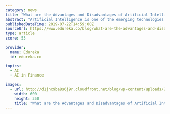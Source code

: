 ```yaml
---
category: news
title: "What are the Advantages and Disadvantages of Artificial Intelligence?"
abstract: "Artificial Intelligence is one of the emerging technologies which ... of documents in order to get a loan which is a repetitive task for the owner of the bank. Using AI Cognitive Automation the owner can speed up the process of verifying the documents ..."
publishedDateTime: 2019-07-22T14:59:00Z
sourceUrl: https://www.edureka.co/blog/what-are-the-advantages-and-disadvantages-of-artificial-intelligence/
type: article
score: 53

provider:
  name: Edureka
  id: edureka.co

topics:
  - AI
  - AI in Finance

images:
  - url: http://d1jnx9ba8s6j9r.cloudfront.net/blog/wp-content/uploads/2019/07/01-1.jpg
    width: 600
    height: 350
    title: "What are the Advantages and Disadvantages of Artificial Intelligence?"
---
```

